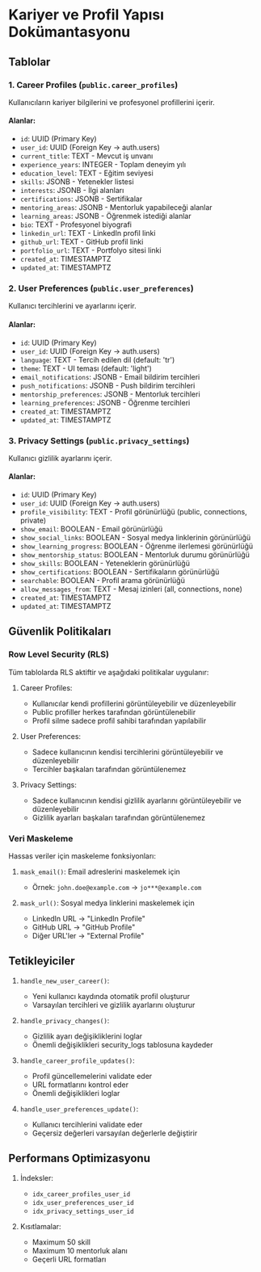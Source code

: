 # Kariyer ve Profil Yapısı Dokümantasyonu

## Tablolar

### 1. Career Profiles (`public.career_profiles`)

Kullanıcıların kariyer bilgilerini ve profesyonel profillerini içerir.

#### Alanlar:
- `id`: UUID (Primary Key)
- `user_id`: UUID (Foreign Key -> auth.users)
- `current_title`: TEXT - Mevcut iş unvanı
- `experience_years`: INTEGER - Toplam deneyim yılı
- `education_level`: TEXT - Eğitim seviyesi
- `skills`: JSONB - Yetenekler listesi
- `interests`: JSONB - İlgi alanları
- `certifications`: JSONB - Sertifikalar
- `mentoring_areas`: JSONB - Mentorluk yapabileceği alanlar
- `learning_areas`: JSONB - Öğrenmek istediği alanlar
- `bio`: TEXT - Profesyonel biyografi
- `linkedin_url`: TEXT - LinkedIn profil linki
- `github_url`: TEXT - GitHub profil linki
- `portfolio_url`: TEXT - Portfolyo sitesi linki
- `created_at`: TIMESTAMPTZ
- `updated_at`: TIMESTAMPTZ

### 2. User Preferences (`public.user_preferences`)

Kullanıcı tercihlerini ve ayarlarını içerir.

#### Alanlar:
- `id`: UUID (Primary Key)
- `user_id`: UUID (Foreign Key -> auth.users)
- `language`: TEXT - Tercih edilen dil (default: 'tr')
- `theme`: TEXT - UI teması (default: 'light')
- `email_notifications`: JSONB - Email bildirim tercihleri
- `push_notifications`: JSONB - Push bildirim tercihleri
- `mentorship_preferences`: JSONB - Mentorluk tercihleri
- `learning_preferences`: JSONB - Öğrenme tercihleri
- `created_at`: TIMESTAMPTZ
- `updated_at`: TIMESTAMPTZ

### 3. Privacy Settings (`public.privacy_settings`)

Kullanıcı gizlilik ayarlarını içerir.

#### Alanlar:
- `id`: UUID (Primary Key)
- `user_id`: UUID (Foreign Key -> auth.users)
- `profile_visibility`: TEXT - Profil görünürlüğü (public, connections, private)
- `show_email`: BOOLEAN - Email görünürlüğü
- `show_social_links`: BOOLEAN - Sosyal medya linklerinin görünürlüğü
- `show_learning_progress`: BOOLEAN - Öğrenme ilerlemesi görünürlüğü
- `show_mentorship_status`: BOOLEAN - Mentorluk durumu görünürlüğü
- `show_skills`: BOOLEAN - Yeteneklerin görünürlüğü
- `show_certifications`: BOOLEAN - Sertifikaların görünürlüğü
- `searchable`: BOOLEAN - Profil arama görünürlüğü
- `allow_messages_from`: TEXT - Mesaj izinleri (all, connections, none)
- `created_at`: TIMESTAMPTZ
- `updated_at`: TIMESTAMPTZ

## Güvenlik Politikaları

### Row Level Security (RLS)

Tüm tablolarda RLS aktiftir ve aşağıdaki politikalar uygulanır:

1. Career Profiles:
   - Kullanıcılar kendi profillerini görüntüleyebilir ve düzenleyebilir
   - Public profiller herkes tarafından görüntülenebilir
   - Profil silme sadece profil sahibi tarafından yapılabilir

2. User Preferences:
   - Sadece kullanıcının kendisi tercihlerini görüntüleyebilir ve düzenleyebilir
   - Tercihler başkaları tarafından görüntülenemez

3. Privacy Settings:
   - Sadece kullanıcının kendisi gizlilik ayarlarını görüntüleyebilir ve düzenleyebilir
   - Gizlilik ayarları başkaları tarafından görüntülenemez

### Veri Maskeleme

Hassas veriler için maskeleme fonksiyonları:

1. `mask_email()`: Email adreslerini maskelemek için
   - Örnek: `john.doe@example.com` -> `jo***@example.com`

2. `mask_url()`: Sosyal medya linklerini maskelemek için
   - LinkedIn URL -> "LinkedIn Profile"
   - GitHub URL -> "GitHub Profile"
   - Diğer URL'ler -> "External Profile"

## Tetikleyiciler

1. `handle_new_user_career()`:
   - Yeni kullanıcı kaydında otomatik profil oluşturur
   - Varsayılan tercihleri ve gizlilik ayarlarını oluşturur

2. `handle_privacy_changes()`:
   - Gizlilik ayarı değişikliklerini loglar
   - Önemli değişiklikleri security_logs tablosuna kaydeder

3. `handle_career_profile_updates()`:
   - Profil güncellemelerini validate eder
   - URL formatlarını kontrol eder
   - Önemli değişiklikleri loglar

4. `handle_user_preferences_update()`:
   - Kullanıcı tercihlerini validate eder
   - Geçersiz değerleri varsayılan değerlerle değiştirir

## Performans Optimizasyonu

1. İndeksler:
   - `idx_career_profiles_user_id`
   - `idx_user_preferences_user_id`
   - `idx_privacy_settings_user_id`

2. Kısıtlamalar:
   - Maximum 50 skill
   - Maximum 10 mentorluk alanı
   - Geçerli URL formatları
